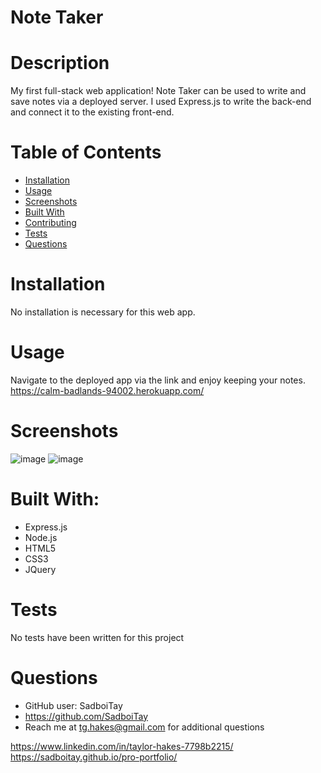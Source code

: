 # Note Taker 
  

  # Description
  My first full-stack web application! Note Taker can be used to write and save notes via a deployed server. I used Express.js to write the back-end and connect it to the existing front-end. 

  # Table of Contents
  * [Installation](#installation)
  * [Usage](#usage)
  * [Screenshots](#screenshots)
  * [Built With](#built-with)
  * [Contributing](#contributing)
  * [Tests](#tests)
  * [Questions](#questions)

  # Installation
  No installation is necessary for this web app.

  # Usage
  Navigate to the deployed app via the link and enjoy keeping your notes.
  https://calm-badlands-94002.herokuapp.com/
  
  # Screenshots
  ![image](https://user-images.githubusercontent.com/86327207/135695531-78078af5-bf22-48aa-97b1-e71dfd727c22.png)
  ![image](https://user-images.githubusercontent.com/86327207/135695640-7911c862-88c2-46b8-b6ee-07581cc4fdd9.png)


  # Built With:
  * Express.js
  * Node.js
  * HTML5
  * CSS3
  * JQuery
  
  
  # Tests
  No tests have been written for this project

  # Questions

  * GitHub user: SadboiTay
  * https://github.com/SadboiTay
  * Reach me at tg.hakes@gmail.com for additional questions
  
https://www.linkedin.com/in/taylor-hakes-7798b2215/
https://sadboitay.github.io/pro-portfolio/
